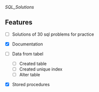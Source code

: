 _SQL_Solutions_

## Features

- [ ] Solutions of 30 sql problems for practice

- [x] Documentation

- [ ] Data from tabel
  - [ ] Created table
  - [ ] Created unique index
  - [ ] Alter table

- [x] Stored procedures
